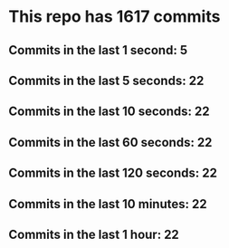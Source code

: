 # This repo has 1617 commits

## Commits in the last 1 second: 5
## Commits in the last 5 seconds: 22
## Commits in the last 10 seconds: 22
## Commits in the last 60 seconds: 22
## Commits in the last 120 seconds: 22
## Commits in the last 10 minutes: 22
## Commits in the last 1 hour: 22

